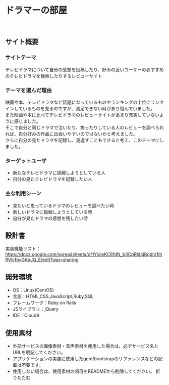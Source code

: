 # ドラマーの部屋
​
## サイト概要
### サイトテーマ
<!--何を『目的』とし、どのような『分類』なのかを簡潔に書く-->
テレビドラマについて自分の感想を投稿したり、好みの近いユーザーのおすすめのテレビドラマを検索したりするレビューサイト
​
### テーマを選んだ理由
<!--なぜこのようなテーマにしたかを説明する-->
映画や本、テレビドラマなど話題になっているものやランキングの上位にランクインしているものを見るのですが、満足できない時があり悩んでいました。<br>
また映画や本に比べてテレビドラマのレビューサイトがあまり充実していないように感じました。<br>
そこで自分と同じドラマで泣いたり、笑ったりしている人のレビューを調べられれば、自分好みの作品に出会いやすいのではないかと考えました。<br>
さらに自分の見たドラマを記録し、見返すこともできると考え、このテーマにしました。
​
### ターゲットユーザ
<!--誰に使ってもらうかを具体的に記載する-->
- 新たなテレビドラマに挑戦しようとしている人
- 自分の見たテレビドラマを記録したい人

### 主な利用シーン
<!--どのような時に使うのかの状況を記載すること-->
- 見たいと思っているドラマのレビューを調べたい時
- 新しいドラマに挑戦しようとしている時
- 自分が見たドラマの感想を残したい時

## 設計書
<!--テーマを設定・提出する時点では不要です-->
実装機能リスト：https://docs.google.com/spreadsheets/d/1YicjeKC6fdN_b3CpRkl4jBqdrz1IhRVlcfbvGAeJQ_E/edit?usp=sharing
​
## 開発環境
- OS：Linux(CentOS)
- 言語：HTML,CSS,JavaScript,Ruby,SQL
- フレームワーク：Ruby on Rails
- JSライブラリ：jQuery
- IDE：Cloud9

## 使用素材
- 外部サービスの画像素材・音声素材を使用した場合は、必ずサービス名とURLを明記してください。
- アプリケーションの実装に使用したgem/bootstrapのリファレンスなどの記載は不要です。
- 使用しない場合は、使用素材の項目をREADMEから削除してください。
折りたたむ